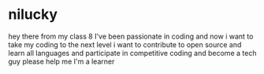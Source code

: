 # nilucky
hey there from my class 8 I've been passionate in coding and now i want to take my coding to the next level i want to contribute to open source and learn all languages and participate in competitive coding and become a tech guy please help me I'm a learner
